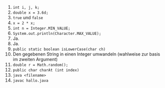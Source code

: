 1. `int i, j, k;`
2. `double x = 3.6d;`
3. `true` und `false`
4. `x = 2 * x;`
5. `int n = Integer.MIN_VALUE;`
6. `System.out.println(Character.MAX_VALUE);`
7. Ja.
8. Ja.
9. `public static boolean isLowerCase(char ch)`
10. Den gegebenen String in einen Integer umwandeln (wahlweise zur basis im zweiten Argument)
11. `double r = Math.random();`
12. `public char charAt (int index)`
13. `java <filename>`
14. `javac hallo.java`
